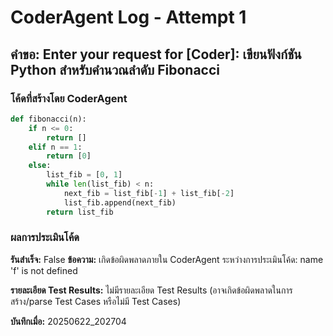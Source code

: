 # CoderAgent Log - Attempt 1

## คำขอ: Enter your request for [Coder]: เขียนฟังก์ชัน Python สำหรับคำนวณลำดับ Fibonacci

### โค้ดที่สร้างโดย CoderAgent
```python
def fibonacci(n):
    if n <= 0:
        return []
    elif n == 1:
        return [0]
    else:
        list_fib = [0, 1]
        while len(list_fib) < n:
            next_fib = list_fib[-1] + list_fib[-2]
            list_fib.append(next_fib)
        return list_fib
```

### ผลการประเมินโค้ด
**รันสำเร็จ:** False
**ข้อความ:** เกิดข้อผิดพลาดภายใน CoderAgent ระหว่างการประเมินโค้ด: name 'f' is not defined

**รายละเอียด Test Results:**
ไม่มีรายละเอียด Test Results (อาจเกิดข้อผิดพลาดในการสร้าง/parse Test Cases หรือไม่มี Test Cases)

**บันทึกเมื่อ:** 20250622_202704
